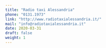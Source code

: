 ```yaml
---
title: "Radio taxi Alessandria"
phone: "0131.1973"
link: "http://www.radiotaxialessandria.it/"
mail: "info@radiotaxialessandria.it"
date: 2020-03-31
draft: false
weight: 1
---
```

